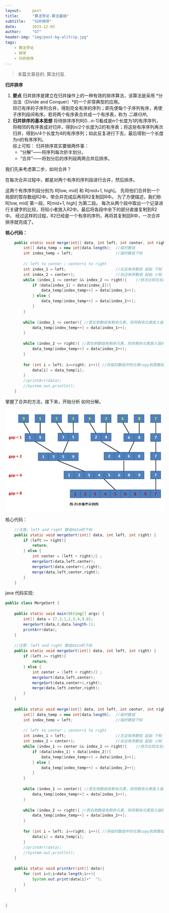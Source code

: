 ```yaml
---
layout:     post
title:      "算法导论-算法基础"
subtitle:   "归并排序"
date:       2015-12-03
author:     "GT"
header-img: "img/post-bg-alitrip.jpg"
tags:
    - 算法导论
    - 排序
    - 归并排序
---
```


> 本篇文章目的: 算法扫盲.


**归并排序**  

1. **要点**
归并排序是建立在归并操作上的一种有效的排序算法，该算法是采用 *分治法（Divide and Conquer）*的一个非常典型的应用。  
将已有序的子序列合并，得到完全有序的序列；即先使每个子序列有序，再使子序列段间有序。若将两个有序表合并成一个有序表，称为 *二路归并*。
2. **归并排序的基本思想**
将待排序序列R[0...n-1]看成是n个长度为1的有序序列，将相邻的有序表成对归并，得到n/2个长度为2的有序表；将这些有序序列再次归并，得到n/4个长度为4的有序序列；如此反复进行下去，最后得到一个长度为n的有序序列。  
综上可知：
	归并排序其实要做两件事：  
    - “分解”——将序列每次折半划分。  
    - “合并”——将划分后的序列段两两合并后排序。

我们先来考虑第二步，如何合并？

在每次合并过程中，都是对两个有序的序列段进行合并，然后排序。

这两个有序序列段分别为 R[low, mid] 和 R[mid+1, high]。
先将他们合并到一个局部的暂存数组R2中，带合并完成后再将R2复制回R中。
为了方便描述，我们称 R[low, mid] 第一段，R[mid+1, high] 为第二段。
每次从两个段中取出一个记录进行关键字的比较，将较小者放入R2中。最后将各段中余下的部分直接复制到R2中。
经过这样的过程，R2已经是一个有序的序列，再将其复制回R中，一次合并排序就完成了。

**核心代码：**

```java
	public static void merge(int[] data, int left, int center, int right) {
		int[] data_temp = new int[data.length];  //临时数组
		int index_temp = left;				     //临时数组下标
		
		// left to center ; center+1 to right
		int index_1 = left;						 //左边有序数组 起始 下标
		int index_2 = center+1;                  //右边有序数组 起始 小标
		while (index_1 <= center && index_2 <= right){    //依次比较左右数组的第一个元素大小
			if (data[index_1] < data[index_2]){
				data_temp[index_temp++] = data[index_1++];
			} else {
				data_temp[index_temp++] = data[index_2++];
			}
		}
		
		while (index_1 <= center){ //若左侧数组有剩余元素，则将剩余元素放入临时数组
			data_temp[index_temp++] = data[index_1++];
		}
		
		while (index_2 <= right){ //若右侧数组有剩余元素，则将剩余元素放入临时数组
			data_temp[index_temp++] = data[index_2++];
		}

		for (int i = left; i<=right; i++){ //将临时数组中的元素copy到原数组
			data[i] = data_temp[i];
		}
		//printArr(data);
		//System.out.println();
	}

```

掌握了合并的方法，接下来，开始分析 如何分解。  

![img](/img/Introduction_to_Algorithms/20151203-002.png)


核心代码：

```java
	//注意: left and right 数组data的下标
	public static void mergeSort(int[] data, int left, int right) {
		if (left >= right){
			return;
		} else {
			int center = (left + right)/2 ;
			mergeSort(data,left,center);
			mergeSort(data,center+1,right);
			merge(data,left,center,right);
		}
	}
```

java 代码实现:

```java
public class MergeSort {
	
	public static void main(String[] args) {
		int[] data = {7,3,1,2,5,4,9,8};
		mergeSort(data,0,data.length-1);
		printArr(data);
	}

	//注意: left and right 数组data的下标
	public static void mergeSort(int[] data, int left, int right) {
		if (left >= right){
			return;
		} else {
			int center = (left + right)/2 ;
			mergeSort(data,left,center);
			mergeSort(data,center+1,right);
			merge(data,left,center,right);
		}
	}

	public static void merge(int[] data, int left, int center, int right) {
		int[] data_temp = new int[data.length];  //临时数组
		int index_temp = left;				     //临时数组下标
		
		// left to center ; center+1 to right
		int index_1 = left;						 //左边有序数组 起始 下标
		int index_2 = center+1;                  //右边有序数组 起始 小标
		while (index_1 <= center && index_2 <= right){    //依次比较左右数组的第一个元素大小
			if (data[index_1] < data[index_2]){
				data_temp[index_temp++] = data[index_1++];
			} else {
				data_temp[index_temp++] = data[index_2++];
			}
		}
		
		while (index_1 <= center){ //若左侧数组有剩余元素，则将剩余元素放入临时数组
			data_temp[index_temp++] = data[index_1++];
		}
		
		while (index_2 <= right){ //若右侧数组有剩余元素，则将剩余元素放入临时数组
			data_temp[index_temp++] = data[index_2++];
		}

		for (int i = left; i<=right; i++){ //将临时数组中的元素copy到原数组
			data[i] = data_temp[i];
		}
		//printArr(data);
		//System.out.println();
	}

	public static void printArr(int[] data){
		for (int i=0;i<data.length;i++){
			System.out.print(data[i]+"  ");
		}
	}
	
	
}
```




